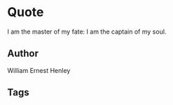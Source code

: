 # Quote

I am the master of my fate: I am the captain of my soul.

## Author

William Ernest Henley

## Tags



